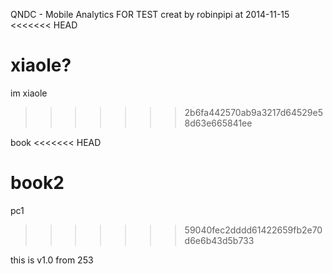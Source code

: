 QNDC -   Mobile Analytics FOR TEST
creat by robinpipi at 2014-11-15
<<<<<<< HEAD

xiaole?
=======
im xiaole
>>>>>>> 2b6fa442570ab9a3217d64529e58d63e665841ee
 
 
 book
<<<<<<< HEAD
 
 book2
=======
 pc1
>>>>>>> 59040fec2dddd61422659fb2e70d6e6b43d5b733

this is v1.0 from 253
